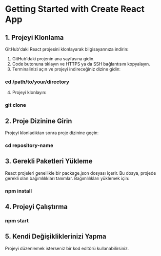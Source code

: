 # Getting Started with Create React App

## 1. Projeyi Klonlama
GitHub'daki React projesini klonlayarak bilgisayarınıza indirin:

1. GitHub'daki projenin ana sayfasına gidin.
2. Code butonuna tıklayın ve HTTPS ya da SSH bağlantısını kopyalayın.
3. Terminalinizi açın ve projeyi indireceğiniz dizine gidin:
### cd /path/to/your/directory

4. Projeyi klonlayın:
### git clone <repository-url>

## 2. Proje Dizinine Girin
Projeyi klonladıktan sonra proje dizinine geçin:
### cd repository-name

## 3. Gerekli Paketleri Yükleme

React projeleri genellikle bir package.json dosyası içerir. Bu dosya, projede gerekli olan bağımlılıkları tanımlar. Bağımlılıkları yüklemek için:
### npm install

## 4. Projeyi Çalıştırma
### npm start

## 5. Kendi Değişikliklerinizi Yapma
Projeyi düzenlemek isterseniz bir kod editörü kullanabilirsiniz.
